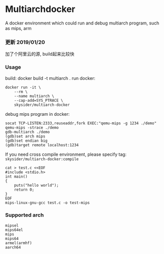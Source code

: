 Multiarchdocker
=========
A docker environment which could run and debug multiarch program, such as mips, arm
### 更新 2019/01/20
加了个阿里云的源, build起来比较快
### Usage
build:
	docker build -t multiarch .
run docker:

	docker run -it \
		--rm \
		--name multiarch \
		--cap-add=SYS_PTRACE \
		skysider/multiarch-docker

debug mips program in docker:

```shell
socat TCP-LISTEN:2333,reuseaddr,fork EXEC:"qemu-mips -g 1234 ./demo"
qemu-mips -strace ./demo
gdb-multiarch ./demo
(gdb)set arch mips
(gdb)set endian big
(gdb)target remote localhost:1234
```

If you need cross compile environment, please specify tag: `skysider/multiarch-docker:compile`

```shell
cat > test.c <<EOF
#include <stdio.h>
int main()
{
	puts("hello world");
    return 0;
}
EOF
mips-linux-gnu-gcc test.c -o test-mips
```

### Supported arch

```
mipsel
mips64el
mips
mips64
armel(armhf)
aarch64
```

